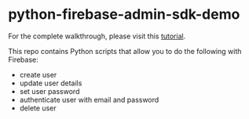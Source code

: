 # python-firebase-admin-sdk-demo

For the complete walkthrough, please visit this [tutorial](https://medium.com/@billydharmawan/user-management-with-firebase-and-python-749a7a87b2b6?source=friends_link&sk=7260aeac1295cc9b921f6e04f4839d66).

This repo contains Python scripts that allow you to do the following with Firebase:
* create user
* update user details
* set user password
* authenticate user with email and password
* delete user
